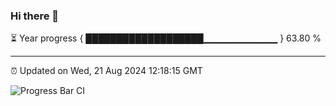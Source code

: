 ### Hi there 👋

⏳ Year progress { ███████████████████▁▁▁▁▁▁▁▁▁▁▁ } 63.80 %

---

⏰ Updated on Wed, 21 Aug 2024 12:18:15 GMT

![Progress Bar CI](https://github.com/code-lakshay/GitHub-Actions-Demo/workflows/Progress%20Bar%20CI/badge.svg)
